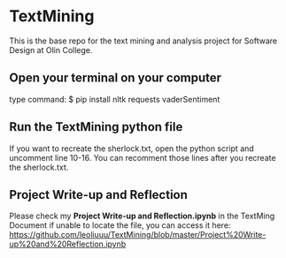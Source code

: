 # TextMining

This is the base repo for the text mining and analysis project for Software Design at Olin College.

## Open your terminal on your computer
type command: $ pip install nltk requests vaderSentiment

## Run the TextMining python file
If you want to recreate the sherlock.txt, open the python script and uncomment line 10-16. You can recomment those lines after you recreate the sherlock.txt.

## Project Write-up and Reflection
Please check my **Project Write-up and Reflection.ipynb** in the TextMing Document
if unable to locate the file, you can access it here: https://github.com/leoliuuu/TextMining/blob/master/Project%20Write-up%20and%20Reflection.ipynb
